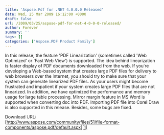 ```yaml
---
title: 'Aspose.Pdf for .NET 4.0.0.0 Released'
date: Wed, 25 Mar 2009 16:12:00 +0000
draft: false
url: /2009/03/25/aspose-pdf-for-net-4-0-0-0-released/
author: Forever
summary: ''
tags: []
categories: ['Aspose.PDF Product Family']
---
```


In this release, the feature 'PDF Linearization' (sometimes called 'Web Optimized' or 'Fast Web View') is supported. The idea behind linearization is faster display of PDF documents downloaded from the web. If you're developing a Web-based system that creates large PDF files for delivery to web browsers over the Internet, you should try to make sure that your system can generate linearized PDF files. As your users might become frustrated and impatient if your system creates large PDF files that are not linearized. In addition, we have optimized the performance and memory usage for large table processing. Mirror margin feature in MS Word is supported when converting doc into PDF. Importing PDF file into Corel Draw is also supported in this release. Besides, some bugs are fixed. 

Download URL:  
[http://www.aspose.com/community/files/51/file-format-components/aspose.pdf/default.aspx][1]



[1]: http://www.aspose.com/community/files/51/file-format-components/aspose.pdf/default.aspx





